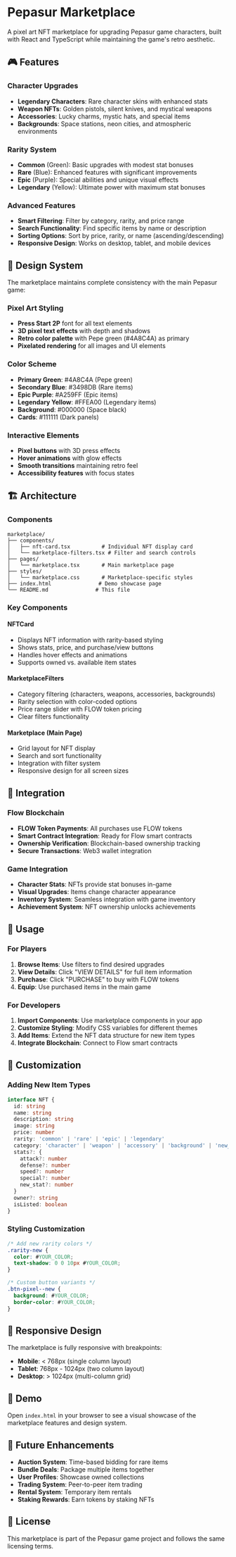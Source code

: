 # Pepasur Marketplace

A pixel art NFT marketplace for upgrading Pepasur game characters, built with React and TypeScript while maintaining the game's retro aesthetic.

## 🎮 Features

### Character Upgrades
- **Legendary Characters**: Rare character skins with enhanced stats
- **Weapon NFTs**: Golden pistols, silent knives, and mystical weapons
- **Accessories**: Lucky charms, mystic hats, and special items
- **Backgrounds**: Space stations, neon cities, and atmospheric environments

### Rarity System
- **Common** (Green): Basic upgrades with modest stat bonuses
- **Rare** (Blue): Enhanced features with significant improvements
- **Epic** (Purple): Special abilities and unique visual effects
- **Legendary** (Yellow): Ultimate power with maximum stat bonuses

### Advanced Features
- **Smart Filtering**: Filter by category, rarity, and price range
- **Search Functionality**: Find specific items by name or description
- **Sorting Options**: Sort by price, rarity, or name (ascending/descending)
- **Responsive Design**: Works on desktop, tablet, and mobile devices

## 🎨 Design System

The marketplace maintains complete consistency with the main Pepasur game:

### Pixel Art Styling
- **Press Start 2P** font for all text elements
- **3D pixel text effects** with depth and shadows
- **Retro color palette** with Pepe green (#4A8C4A) as primary
- **Pixelated rendering** for all images and UI elements

### Color Scheme
- **Primary Green**: #4A8C4A (Pepe green)
- **Secondary Blue**: #3498DB (Rare items)
- **Epic Purple**: #A259FF (Epic items)
- **Legendary Yellow**: #FFEA00 (Legendary items)
- **Background**: #000000 (Space black)
- **Cards**: #111111 (Dark panels)

### Interactive Elements
- **Pixel buttons** with 3D press effects
- **Hover animations** with glow effects
- **Smooth transitions** maintaining retro feel
- **Accessibility features** with focus states

## 🏗️ Architecture

### Components
```
marketplace/
├── components/
│   ├── nft-card.tsx          # Individual NFT display card
│   └── marketplace-filters.tsx # Filter and search controls
├── pages/
│   └── marketplace.tsx       # Main marketplace page
├── styles/
│   └── marketplace.css       # Marketplace-specific styles
├── index.html               # Demo showcase page
└── README.md               # This file
```

### Key Components

#### NFTCard
- Displays NFT information with rarity-based styling
- Shows stats, price, and purchase/view buttons
- Handles hover effects and animations
- Supports owned vs. available item states

#### MarketplaceFilters
- Category filtering (characters, weapons, accessories, backgrounds)
- Rarity selection with color-coded options
- Price range slider with FLOW token pricing
- Clear filters functionality

#### Marketplace (Main Page)
- Grid layout for NFT display
- Search and sort functionality
- Integration with filter system
- Responsive design for all screen sizes

## 🚀 Integration

### Flow Blockchain
- **FLOW Token Payments**: All purchases use FLOW tokens
- **Smart Contract Integration**: Ready for Flow smart contracts
- **Ownership Verification**: Blockchain-based ownership tracking
- **Secure Transactions**: Web3 wallet integration

### Game Integration
- **Character Stats**: NFTs provide stat bonuses in-game
- **Visual Upgrades**: Items change character appearance
- **Inventory System**: Seamless integration with game inventory
- **Achievement System**: NFT ownership unlocks achievements

## 🎯 Usage

### For Players
1. **Browse Items**: Use filters to find desired upgrades
2. **View Details**: Click "VIEW DETAILS" for full item information
3. **Purchase**: Click "PURCHASE" to buy with FLOW tokens
4. **Equip**: Use purchased items in the main game

### For Developers
1. **Import Components**: Use marketplace components in your app
2. **Customize Styling**: Modify CSS variables for different themes
3. **Add Items**: Extend the NFT data structure for new item types
4. **Integrate Blockchain**: Connect to Flow smart contracts

## 🔧 Customization

### Adding New Item Types
```typescript
interface NFT {
  id: string
  name: string
  description: string
  image: string
  price: number
  rarity: 'common' | 'rare' | 'epic' | 'legendary'
  category: 'character' | 'weapon' | 'accessory' | 'background' | 'new_type'
  stats?: {
    attack?: number
    defense?: number
    speed?: number
    special?: number
    new_stat?: number
  }
  owner?: string
  isListed: boolean
}
```

### Styling Customization
```css
/* Add new rarity colors */
.rarity-new {
  color: #YOUR_COLOR;
  text-shadow: 0 0 10px #YOUR_COLOR;
}

/* Custom button variants */
.btn-pixel--new {
  background: #YOUR_COLOR;
  border-color: #YOUR_COLOR;
}
```

## 📱 Responsive Design

The marketplace is fully responsive with breakpoints:
- **Mobile**: < 768px (single column layout)
- **Tablet**: 768px - 1024px (two column layout)
- **Desktop**: > 1024px (multi-column grid)

## 🎨 Demo

Open `index.html` in your browser to see a visual showcase of the marketplace features and design system.

## 🔮 Future Enhancements

- **Auction System**: Time-based bidding for rare items
- **Bundle Deals**: Package multiple items together
- **User Profiles**: Showcase owned collections
- **Trading System**: Peer-to-peer item trading
- **Rental System**: Temporary item rentals
- **Staking Rewards**: Earn tokens by staking NFTs

## 📄 License

This marketplace is part of the Pepasur game project and follows the same licensing terms.

